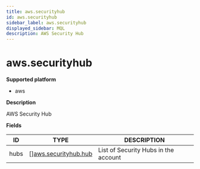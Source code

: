 ```yaml
---
title: aws.securityhub
id: aws.securityhub
sidebar_label: aws.securityhub
displayed_sidebar: MQL
description: AWS Security Hub
---
```


# aws.securityhub

**Supported platform**

- aws

**Description**

AWS Security Hub

**Fields**

| ID   | TYPE                                                    | DESCRIPTION                          |
| ---- | ------------------------------------------------------- | ------------------------------------ |
| hubs | &#91;&#93;[aws.securityhub.hub](aws.securityhub.hub.md) | List of Security Hubs in the account |
